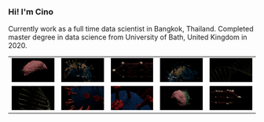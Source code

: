 


### Hi! I'm Cino
Currently work as a full time data scientist in Bangkok, Thailand. Completed master degree in data science from University of Bath, United Kingdom in 2020. 



| | | | | |
|:-------------------------:|:-------------------------:| :-------------------------:|:-------------------------:|:-------------------------:|
|<img alt="screen shot 2017-08-07 at 12 18 15 pm" src="./did_you_wash_your_hand/brain5.png"> |<img  alt="screen shot 2017-08-07 at 12 18 15 pm" src="./new_normal/covid_6.png"> |<img alt="screen shot 2017-08-07 at 12 18 15 pm" src="./ANN/DL9.png"> |<img  alt="screen shot 2017-08-07 at 12 18 15 pm" src="./new_normal/covid_9.png"> |<img alt="screen shot 2017-08-07 at 12 18 15 pm" src="./DNA/DNA3.png"> |
|<img alt="screen shot 2017-08-07 at 12 18 15 pm" src="./DNA/DNA5.png"> |<img  alt="screen shot 2017-08-07 at 12 18 15 pm" src="./second_wave/virus11.png">| <img  alt="screen shot 2017-08-07 at 12 18 15 pm" src="./second_wave/virus7.png"> | <img  alt="screen shot 2017-08-07 at 12 18 15 pm" src="./did_you_wash_your_hand/brain2.png"> | <img  alt="screen shot 2017-08-07 at 12 18 15 pm" src="./ANN/DL13.png"> |


<!---
<a target="_blank" href="https://github-readme-medium-recent-article.vercel.app/medium/@TisanaWanwarn/0"><img src="https://github-readme-medium-recent-article.vercel.app/medium/@TisanaWanwarn/0"> 
<a target="_blank" href="https://github-readme-medium-recent-article.vercel.app/medium/@TisanaWanwarn/3"><img src="https://github-readme-medium-recent-article.vercel.app/medium/@TisanaWanwarn/3"> 
<a target="_blank" href="https://github-readme-medium-recent-article.vercel.app/medium/@TisanaWanwarn/6"><img src="https://github-readme-medium-recent-article.vercel.app/medium/@TisanaWanwarn/6"> 
<a target="_blank" href="https://github-readme-medium-recent-article.vercel.app/medium/@TisanaWanwarn/5"><img src="https://github-readme-medium-recent-article.vercel.app/medium/@TisanaWanwarn/5"> 
-->

    
    

  
  











